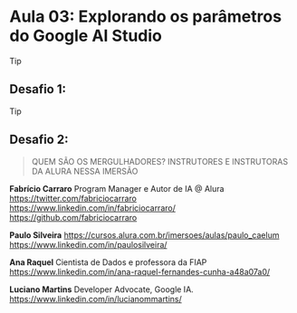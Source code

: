 # Aula 03: Explorando os parâmetros do Google AI Studio

> [!TIP]
> ## Desafio 1:

> [!TIP]
> ## Desafio 2:

> QUEM SÃO OS MERGULHADORES?
> INSTRUTORES E INSTRUTORAS DA ALURA NESSA IMERSÃO

**Fabrício Carraro**
Program Manager e Autor de IA @ Alura
https://twitter.com/fabriciocarraro
https://www.linkedin.com/in/fabriciocarraro/
https://github.com/fabriciocarraro

**Paulo Silveira**
https://cursos.alura.com.br/imersoes/aulas/paulo_caelum
https://www.linkedin.com/in/paulosilveira/

**Ana Raquel**
Cientista de Dados e professora da FIAP
https://www.linkedin.com/in/ana-raquel-fernandes-cunha-a48a07a0/

**Luciano Martins**
Developer Advocate, Google IA.
https://www.linkedin.com/in/lucianommartins/
